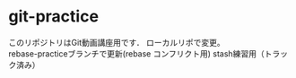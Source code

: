 ﻿# git-practice
このリポジトリはGit動画講座用です．
ローカルリポで変更。  
rebase-practiceブランチで更新(rebase コンフリクト用)
stash練習用（トラック済み）
